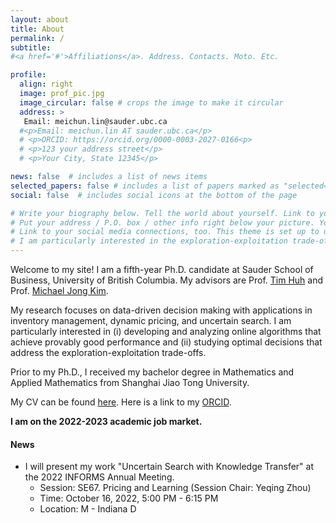 ```yaml
---
layout: about
title: About
permalink: /
subtitle:  
#<a href='#'>Affiliations</a>. Address. Contacts. Moto. Etc.

profile:
  align: right
  image: prof_pic.jpg
  image_circular: false # crops the image to make it circular
  address: >
   Email: meichun.lin@sauder.ubc.ca
  #<p>Email: meichun.lin AT sauder.ubc.ca</p>
  # <p>ORCID: https://orcid.org/0000-0003-2027-0166<p>
  # <p>123 your address street</p>
  # <p>Your City, State 12345</p>

news: false  # includes a list of news items
selected_papers: false # includes a list of papers marked as "selected={true}"
social: false  # includes social icons at the bottom of the page

# Write your biography below. Tell the world about yourself. Link to your favorite [subreddit](http://reddit.com). You can put a picture in, too. The code is already in, just name your picture `prof_pic.jpg` and put it in the `img/` folder.
# Put your address / P.O. box / other info right below your picture. You can also disable any these elements by editing `profile` property of the YAML header of your `_pages/about.md`. Edit `_bibliography/papers.bib` and Jekyll will render your [publications page](/al-folio/publications/) automatically.
# Link to your social media connections, too. This theme is set up to use [Font Awesome icons](http://fortawesome.github.io/Font-Awesome/) and [Academicons](https://jpswalsh.github.io/academicons/), like the ones below. Add your Facebook, Twitter, LinkedIn, Google Scholar, or just disable all of them.
# I am particularly interested in the exploration-exploitation trade-offs in online learning and decision making. My current work includes (i) developing near-optimal algorithms that balance the trade-offs and (ii) analyzing optimal decisions using tools such as dynamic programming. 
---
```


Welcome to my site! I am a fifth-year Ph.D. candidate at Sauder School of Business, University of British Columbia. My advisors are Prof. [Tim Huh](https://www.sauder.ubc.ca/people/tim-huh) and Prof. [Michael Jong Kim](https://www.sauder.ubc.ca/people/michael-jong-kim). 

My research focuses on data-driven decision making with applications in inventory management, dynamic pricing, and uncertain search. I am particularly interested in (i) developing and analyzing online algorithms that achieve provably good performance and (ii) studying optimal decisions that address 
the exploration-exploitation trade-offs.

Prior to my Ph.D., I received my bachelor degree in Mathematics and Applied Mathematics from Shanghai Jiao Tong University. 

My CV can be found [here](https://www.dropbox.com/s/4k5bigvovesan7n/CV.pdf?dl=0). Here is a link to my [ORCID](https://orcid.org/0000-0003-2027-0166).

**I am on the 2022-2023 academic job market.**

 

#### News

* I will present my work "Uncertain Search with Knowledge Transfer" at the 2022 INFORMS Annual Meeting.
    * Session: SE67. Pricing and Learning (Session Chair: Yeqing Zhou)
    * Time: October 16, 2022, 5:00 PM - 6:15 PM
    * Location: M - Indiana D

